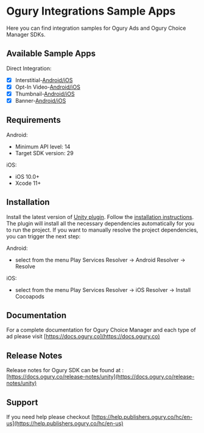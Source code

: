 # Ogury Integrations Sample Apps

Here you can find integration samples for Ogury Ads and Ogury Choice Manager SDKs.

## Available Sample Apps
Direct Integration:
- [x] Interstitial-[Android/iOS](https://github.com/Ogury/ogury-sdk-sampleapp-unity/tree/master/Direct%20Integration/InterstitialExample)
- [x] Opt-In Video-[Android/iOS](https://github.com/Ogury/ogury-sdk-sampleapp-unity/tree/master/Direct%20Integration/OptinVideoExample)
- [x] Thumbnail-[Android/iOS](https://github.com/Ogury/ogury-sdk-sampleapp-unity/tree/master/Direct%20Integration/ThumbnailExample)
- [x] Banner-[Android/iOS](https://github.com/Ogury/ogury-sdk-sampleapp-unity/tree/master/Direct%20Integration/BannerExample)

## Requirements
Android:
- Minimum API level: 14 
- Target SDK version: 29

iOS:
- iOS 10.0+
- Xcode 11+

## Installation
Install the latest version of [Unity plugin](https://docs.ogury.co/release-notes/unity). Follow the [installation instructions](https://docs.ogury.co/unity/#step-2-import-the-ogury-sdk).
The plugin will install all the necessary dependencies automatically for you to run the project. 
If you want to manually resolve the project dependencies, you can trigger the next step:

Android:
- select from the menu Play Services Resolver -> Android Resolver -> Resolve

iOS:
- select from the menu Play Services Resolver -> iOS Resolver -> Install Cocoapods

## Documentation
For a complete documentation for Ogury Choice Manager and each type of ad please visit [https://docs.ogury.co](https://docs.ogury.co)

## Release Notes
Release notes for Ogury SDK can be found at : [https://docs.ogury.co/release-notes/unity](https://docs.ogury.co/release-notes/unity)

## Support
If you need help please checkout [https://help.publishers.ogury.co/hc/en-us](https://help.publishers.ogury.co/hc/en-us)
